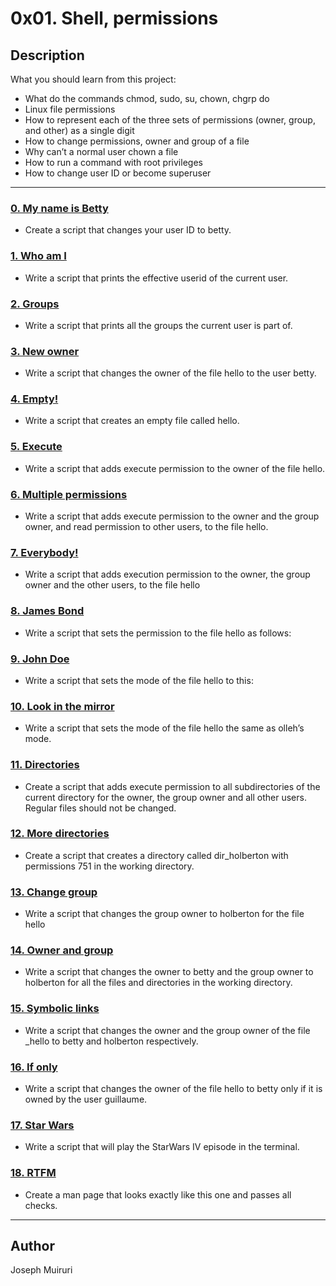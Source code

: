 # 0x01. Shell, permissions

## Description

What you should learn from this project:

- What do the commands chmod, sudo, su, chown, chgrp do
- Linux file permissions
- How to represent each of the three sets of permissions (owner, group, and other) as a single digit
- How to change permissions, owner and group of a file
- Why can’t a normal user chown a file
- How to run a command with root privileges
- How to change user ID or become superuser

---

### [0. My name is Betty](./0-iam_betty)

- Create a script that changes your user ID to betty.

### [1. Who am I](./1-who_am_i)

- Write a script that prints the effective userid of the current user.

### [2. Groups](./2-groups)

- Write a script that prints all the groups the current user is part of.

### [3. New owner](./3-new_owner)

- Write a script that changes the owner of the file hello to the user betty.

### [4. Empty!](./4-empty)

- Write a script that creates an empty file called hello.

### [5. Execute](./5-execute)

- Write a script that adds execute permission to the owner of the file hello.

### [6. Multiple permissions](./6-multiple_permissions)

- Write a script that adds execute permission to the owner and the group owner, and read permission to other users, to the file hello.

### [7. Everybody!](./7-everybody)

- Write a script that adds execution permission to the owner, the group owner and the other users, to the file hello

### [8. James Bond](./8-James_Bond)

- Write a script that sets the permission to the file hello as follows:

### [9. John Doe](./9-John_Doe)

- Write a script that sets the mode of the file hello to this:

### [10. Look in the mirror](./10-mirror_permissions)

- Write a script that sets the mode of the file hello the same as olleh’s mode.

### [11. Directories](./11-directories_permissions)

- Create a script that adds execute permission to all subdirectories of the current directory for the owner, the group owner and all other users. Regular files should not be changed.

### [12. More directories](./12-directory_permissions)

- Create a script that creates a directory called dir_holberton with permissions 751 in the working directory.

### [13. Change group](./13-change_group)

- Write a script that changes the group owner to holberton for the file hello

### [14. Owner and group](./14-change_owner_and_group)

- Write a script that changes the owner to betty and the group owner to holberton for all the files and directories in the working directory.

### [15. Symbolic links](./15-symbolic_link_permissions)

- Write a script that changes the owner and the group owner of the file \_hello to betty and holberton respectively.

### [16. If only](./16-if_only)

- Write a script that changes the owner of the file hello to betty only if it is owned by the user guillaume.

### [17. Star Wars](./100-Star_Wars)

- Write a script that will play the StarWars IV episode in the terminal.

### [18. RTFM](./101-man_holberton)

- Create a man page that looks exactly like this one and passes all checks.

---

## Author

Joseph Muiruri
